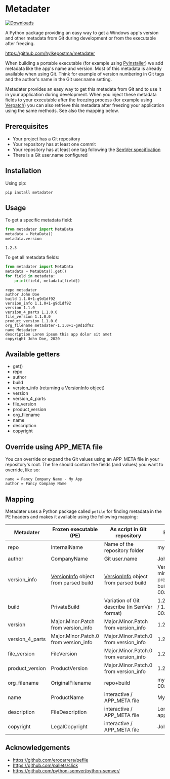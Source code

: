 # Metadater

[![Downloads](https://pepy.tech/badge/metadater)](https://pepy.tech/project/metadater)

A Python package providing an easy way to get a Windows app's version and other metadata from Git during development or from the executable after freezing.

<https://github.com/hylkepostma/metadater>

When building a portable executable (for example using [PyInstaller](https://github.com/pyinstaller/pyinstaller)) we add metadata like the app's name and version. Most of this metadata is already available when using Git.
Think for example of version numbering in Git tags and the author's name in the Git user.name setting.

Metadater provides an easy way to get this metadata from Git and to use it in your application during development.
When you inject these metadata fields to your executable after the freezing process (for example using [Verpatch](https://github.com/pavel-a/ddverpatch)) you can also retrieve this metadata after freezing your application using the same methods. See also the mapping below.

## Prerequisites

- Your project has a Git repository
- Your repository has at least one commit
- Your repository has at least one tag following the [SemVer specification](https://semver.org/)
- There is a Git user.name configured

## Installation

Using pip:

```console
pip install metadater
```

## Usage

To get a specific metadata field:

```python
from metadater import MetaData
metadata = MetaData()
metadata.version
```

```stdout
1.2.3
```

To get all metadata fields:

```python
from metadater import MetaData
metadata = MetaData().get()
for field in metadata:
    print(field, metadata[field])
```

```stdout
repo metadater
author John Doe
build 1.1.0+1-g9d1df92
version_info 1.1.0+1-g9d1df92
version 1.1.0
version_4_parts 1.1.0.0
file_version 1.1.0.0
product_version 1.1.0.0
org_filename metadater-1.1.0+1-g9d1df92
name Metadater
description Lorem ipsum this app dolor sit amet
copyright John Doe, 2020
```

## Available getters

- get()
- repo
- author
- build
- version_info (returning a [VersionInfo](https://python-semver.readthedocs.io/en/latest/api.html#semver.VersionInfo) object)
- version
- version_4_parts
- file_version
- product_version
- org_filename
- name
- description
- copyright

## Override using APP_META file

You can override or expand the Git values using an APP_META file in your repository's root.
The file should contain the fields (and values) you want to override, like so:

```APP_META
name = Fancy Company Name - My App
author = Fancy Company Name
```

## Mapping

Metadater uses a Python package called `pefile` for finding metadata in the PE headers and makes it available using the following mapping:

| Metadater       | Frozen executable (PE)                | As script in Git repository                  | Example values                                                                |
|-----------------|---------------------------------------|----------------------------------------------|-------------------------------------------------------------------------------|
| repo            | InternalName                          | Name of the repository folder                | my-app                                                                        |
| author          | CompanyName                           | Git user.name                                | John Doe                                                                      |
| version_info    | [VersionInfo](https://python-semver.readthedocs.io/en/latest/api.html#semver.VersionInfo) object from parsed build  | [VersionInfo](https://python-semver.readthedocs.io/en/latest/api.html#semver.VersionInfo) object from parsed build         | VersionInfo(major=1, minor=2, patch=3, prerelease='None', build='1-00a00a00') |
| build           | PrivateBuild                          | Variation of Git describe (in SemVer format) | 1.2.3+1-00a00a00 / 1.2.3-rc1+1-00a00a00                                       |
| version         | Major.Minor.Patch from version_info   | Major.Minor.Patch from version_info          | 1.2.3                                                                         |
| version_4_parts | Major.Minor.Patch.0 from version_info | Major.Minor.Patch.0 from version_info        | 1.2.3.0                                                                       |
| file_version    | FileVersion                           | Major.Minor.Patch.0 from version_info        | 1.2.3.0                                                                       |
| product_version | ProductVersion                        | Major.Minor.Patch.0 from version_info        | 1.2.3.0                                                                       |
| org_filename    | OriginalFilename                      | repo+build                                   | my-app-1.2.3+1-00a00a00                                                       |
| name            | ProductName                           | interactive / APP_META file                  | My App                                                                        |
| description     | FileDescription                       | interactive / APP_META file                  | Lorem ipsum this app dolor sit amet                                           |
| copyright       | LegalCopyright                        | interactive / APP_META file                  | John Doe, 2017                                                                |

## Acknowledgements

- <https://github.com/erocarrera/pefile>
- <https://github.com/pallets/click>
- <https://github.com/python-semver/python-semver/>
